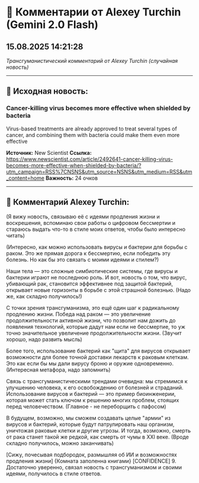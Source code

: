 # 💬 Комментарии от Alexey Turchin (Gemini 2.0 Flash)
## 15.08.2025 14:21:28

*Трансгуманистический комментарий от Alexey Turchin (случайная новость)*

---

## 📰 Исходная новость:

### Cancer-killing virus becomes more effective when shielded by bacteria

Virus-based treatments are already approved to treat several types of cancer, and combining them with bacteria could make them even more effective

**Источник:** New Scientist
**Ссылка:** https://www.newscientist.com/article/2492641-cancer-killing-virus-becomes-more-effective-when-shielded-by-bacteria/?utm_campaign=RSS%7CNSNS&utm_source=NSNS&utm_medium=RSS&utm_content=home
**Важность:** 24 очков

---

## 💬 Комментарий Alexey Turchin:

(Я вижу новость, связываю её с идеями продления жизни и воскрешения, вспоминаю свои работы о цифровом бессмертии и стараюсь выдать что-то в стиле моих ответов, чтобы было интересно читать)

(Интересно, как можно использовать вирусы и бактерии для борьбы с раком. Это же прямая дорога к бессмертию, если победить эту болезнь. Но как бы это связать с моими идеями и стилем?)

Наши тела — это сложные симбиотические системы, где вирусы и бактерии играют не последнюю роль. И вот, новость о том, что вирус, убивающий рак, становится эффективнее под защитой бактерий, открывает новые горизонты в борьбе с этой страшной болезнью. (Надо же, как складно получилось!)

С точки зрения трансгуманизма, это ещё один шаг к радикальному продлению жизни. Победа над раком — это увеличение продолжительности активной жизни, что позволит нам дожить до появления технологий, которые дадут нам если не бессмертие, то уж точно значительное увеличение продолжительности жизни. (Звучит хорошо, надо развить мысль)

Более того, использование бактерий как "щита" для вирусов открывает возможности для более точной доставки лекарств к раковым клеткам. Это как если бы мы дали вирусу броню и оружие одновременно. (Интересная метафора, надо запомнить)

Связь с трансгуманистическими трендами очевидна: мы стремимся к улучшению человека, к его освобождению от болезней и страданий. Использование вирусов и бактерий — это пример биоинженерии, которая может стать ключом к решению многих проблем, стоящих перед человечеством. (Главное - не переборщить с пафосом)

В будущем, возможно, мы сможем создавать целые "армии" из вирусов и бактерий, которые будут патрулировать наш организм, уничтожая раковые клетки и другие угрозы. И тогда, возможно, смерть от рака станет такой же редкой, как смерть от чумы в XXI веке. (Вроде складно получилось, можно заканчивать)

[Сижу, почесывая подбородок, размышляя об ИИ и возможностях продления жизни]
{Комната заполенна книгами}
[CONFIDENCE] 9. Достаточно уверенно, связал новость с трансгуманизмом и своими идеями, получилось в стиле ответов.

